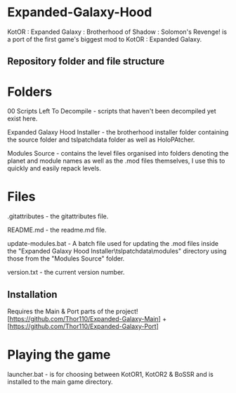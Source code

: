 # Expanded-Galaxy-Hood
KotOR : Expanded Galaxy : Brotherhood of Shadow : Solomon's Revenge! is a port of the first game's biggest mod to KotOR : Expanded Galaxy.

## Repository folder and file structure
# Folders
00 Scripts Left To Decompile - scripts that haven't been decompiled yet exist here.

Expanded Galaxy Hood Installer - the brotherhood installer folder containing the source folder and tslpatchdata folder as well as HoloPAtcher.

Modules Source - contains the level files organised into folders denoting the planet and module names as well as the .mod files themselves, I use this to quickly and easily repack levels.

# Files

.gitattributes - the gitattributes file.

README.md - the readme.md file.

update-modules.bat - A batch file used for updating the .mod files inside the "Expanded Galaxy Hood Installer\tslpatchdata\modules" directory using those from the "Modules Source" folder.

version.txt - the current version number.

## Installation

Requires the Main & Port parts of the project! [https://github.com/Thor110/Expanded-Galaxy-Main] + [https://github.com/Thor110/Expanded-Galaxy-Port]

# Playing the game

launcher.bat - is for choosing between KotOR1, KotOR2 & BoSSR and is installed to the main game directory.
